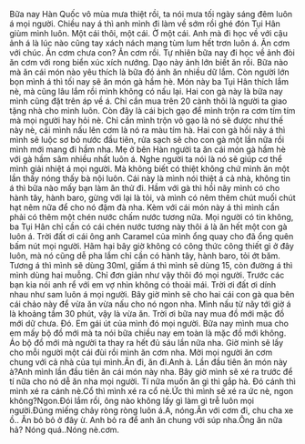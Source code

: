 Bữa nay Hàn Quốc vô mùa mưa thiệt rồi, ta nói mưa tối ngày sáng đêm luôn á mọi người. Chiều nay á thì anh mình đi làm về sớm rồi ghé đón Tụi Hân giùm mình luôn. Một cái thôi, một cái. Ờ một cái. Anh mà đi học về với cậu ảnh á là lúc nào cũng tay xách nách mang tùm lum hết trơn luôn á. Ăn cơm với chúc. Ăn cơm chưa con? Ăn cơm rồi. Tự nhiên bữa nay đi học về ảnh đòi ăn cơm với rong biển xúc xích nướng. Dạo này ảnh lớn biết ăn rồi. Bữa nào mà ăn cái món nào yêu thích là bữa đó ảnh ăn nhiều dữ lắm. Còn người lớn bọn mình á thì tối nay sẽ ăn món gà hầm hè. Món này ba Tụi Hân thích lắm nè, mà cũng lâu lắm rồi mình không có nấu lại. Hai con gà này là bữa nay mình cũng đặt trên áp về á. Chỉ cần mua trên 20 cành thôi là người ta giao tặng nhà cho mình luôn. Còn đây là cái bịch gạo để mình trộn ra cơm tím tím mà mọi người hay hỏi nè. Chỉ cần mình trộn vô gạo là nó sẽ được như thế này nè, cái mình nấu lên cơm là nó ra màu tím hà. Hai con gà hồi nãy á thì mình sẽ luộc sơ bỏ nước đầu tiên, rửa sạch sẽ cho con gà một lần nữa rồi mình mới mang đi hầm nha. Mẹ ở bên Hàn người ta ăn cái món gà hầm hè với gà hầm sâm nhiều nhất luôn á. Nghe người ta nói là nó sẽ giúp cơ thể mình giải nhiệt á mọi người. Mà không biết có thiệt không chứ mình ăn một lần thấy nóng thấy bà nội luôn. Cái này là mình nói thiệt á cả nhà, không tin á thì bữa nào mấy bạn làm ăn thử đi. Hầm với gà thì hồi nãy mình có cho hành tây, hành baro, gừng với lại là tỏi, và mình có nêm thêm chút muối chút hạt nêm nữa để cho nó đậm đà nha. Kèm với cái món này á thì mình cần phải có thêm một chén nước chấm nước tương nữa. Mọi người có tin không, ba Tụi Hân chỉ cần có cái chén nước tương này thôi á là ăn hết một con gà luôn á. Trời đất ơi cái ông anh Caramel của mình ổng quay cho đã ổng quên bấm nút mọi người. Hãm hại bây giờ không có công thức công thiết gì ở đây luôn, mà nó cũng dễ pha lắm chỉ cần có hành tây, hành baro, tỏi ớt băm. Tương á thì mình sẽ dùng 30ml, giấm á thì mình sẽ dùng 15, còn đường á thì mình dùng hai muỗng. Chỉ đơn giản như vậy thôi đó mọi người. Trước các bạn kia nói anh rể với em vợ nhìn không có thoải mái. Trời ơi đất ơi dính nhau như sam luôn á mọi người. Bây giờ mình sẽ cho hai cái con gà qua bên cái chảo này để vừa ăn vừa nấu cho nó ngon nha. Mình nấu từ nãy tới giờ á là khoảng tầm 30 phút, vậy là vừa ăn. Trời ơi bữa nay mua đồ mới mặc đồ mới dữ chưa. Đó. Em gái út của mình đó mọi người. Bữa nay mình mua cho em mấy bộ đồ mới mà ta nói bữa chiều nay em toàn là mặc đồ mới không. Áo bộ đồ mới mà người ta thay ra hết đủ sáu lần nữa nha. Giờ mình sẽ lấy cho mỗi người một cái đùi rồi mình ăn cơm nha. Mời mọi người ăn cơm chung với cả nhà của tụi mình.Ăn đi, ăn đi.Anh à. Lần đầu tiên ăn món này à?Anh mình lần đầu tiên ăn cái món này nha. Bây giờ mình sẽ xé ra trước để tí nữa cho nó dễ ăn nha mọi người. Tí nữa muốn ăn gì thì gắp hà. Đó cánh thì mình xé ra cánh nè.Cổ thì mình xé ra cổ nè.Ức thì mình sẽ xé ra ức nè, ngon không?Ngon.Đói lắm rồi, ông nào không lấy gì làm gì trễ luôn mọi người.Đúng miếng chảy ròng ròng luôn á.A, nóng.Ăn với cơm đi, chu cha xe ồ.. Ăn bỏ bỏ ở đây ừ. Anh bỏ ra để anh ăn chung với súp nha.Ông ăn nữa hả? Nóng quá..Nóng nè.cơm.